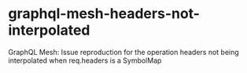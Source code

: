 # graphql-mesh-headers-not-interpolated
GraphQL Mesh: Issue reproduction for the operation headers not being interpolated when req.headers is a SymbolMap
